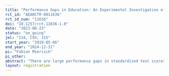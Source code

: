 ```yaml
---
title: "Performance Gaps in Education: An Experimental Investigation of Public Perception and Policy Support"
rct_id: "AEARCTR-0011636"
rct_id_num: "11636"
doi: "10.1257/rct.11636-1.0"
date: "2023-06-23"
status: "on_going"
jel: "I24, C93, J15"
start_year: "2019-05-06"
end_year: "2024-12-31"
pi: "Fabian Mierisch"
pi_other:
abstract: "There are large performance gaps in standardized test scores based on gender, migration background, and socioeconomic status. However, these gaps are the result of an interplay of individual choices and institutional inequality. Therefore, it is unclear if the public sees these performance gaps as a problem, and if there is a need to implement policies to compensate for differences. To investigate these questions, I conduct an information provision experiment using a representative sample of Germans (N~4,000). In the experiment, I provide participants with information regarding performance gaps in education. I then assess if survey participants perceive performance gaps as problematic and their views on appropriate measures to address these disparities. The findings potentially have implications for educational policies and interventions aimed at reducing inequalities and promoting equal opportunities in the German education system."
layout: registration
---
```


